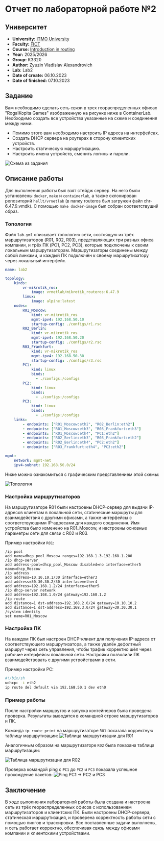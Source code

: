# Отчет по лабораторной работе №2

## Университет
* **University:** [ITMO University](https://itmo.ru/ru/)
* **Faculty:** [FICT](https://fict.itmo.ru)
* **Course:** [Introduction in routing](https://github.com/itmo-ict-faculty/introduction-in-routing)
* **Year:** 2025/2026
* **Group:** K3320
* **Author:** Zyuzin Vladislav Alexandrovich 
* **Lab:** Lab2
* **Date of create:** 06.10.2023
* **Date of finished:** 07.10.2023

## Задание

Вам необходимо сделать сеть связи в трех геораспределенных офисах "RogaIKopita Games" изображенную на рисунке ниже в ContainerLab. Необходимо создать все устройства указанные на схеме и соединения между ними.

* Помимо этого вам необходимо настроить IP адреса на интерфейсах.
* Создать DHCP сервера на роутерах в сторону клиентских устройств.
* Настроить статическую маршрутизацию.
* Настроить имена устройств, сменить логины и пароли.

![Схема из задания](images/multisite.png)

## Описание работы

Для выполнения работы был взят стейдж сервер. На него были установлены `docker`, `make` и `containerlab`, а также склонирован репозиторий `hellt/vrnetlab` (в папку routeros был загружен файл chr-6.47.9.vmdk). C помощью `make docker-image` был собран соответствуший образ.

### Топология 
Файл `lab.yml` описывает топологию сети, состоящую из трёх маршрутизаторов (R01, R02, R03), представляющих три разных офиса компании, и трёх ПК (PC1, PC2, PC3), которые подключены к своим локальным маршрутизаторам. Маршрутизаторы соединены между собой линками, и каждый ПК подключён к своему маршрутизатору через локальный интерфейс.
```yaml
name: lab2

topology:
    kinds:
        vr-mikrotik_ros:
            image: vrnetlab/mikrotik_routeros:6.47.9
        linux:
            image: alpine:latest
    nodes:
        R01_Moscow:
            kind: vr-mikrotik_ros
            mgmt-ipv4: 192.168.50.10
            startup-config: ./configs/r1.rsc
        R02_Berlin:
            kind: vr-mikrotik_ros
            mgmt-ipv4: 192.168.50.20
            startup-config: ./configs/r2.rsc
        R03_Frankfurt:
            kind: vr-mikrotik_ros
            mgmt-ipv4: 192.168.50.30
            startup-config: ./configs/r3.rsc
        PC1:
            kind: linux
            binds:
              - ./configs:/configs
        PC2:
            kind: linux
            binds:
              - ./configs:/configs
        PC3:
            kind: linux
            binds:
              - ./configs:/configs
    links:
        - endpoints: ["R01_Moscow:eth2", "R02_Berlin:eth2"]
        - endpoints: ["R01_Moscow:eth3", "R03_Frankfurt:eth3"]
        - endpoints: ["R01_Moscow:eth4", "PC1:eth2"]
        - endpoints: ["R02_Berlin:eth3", "R03_Frankfurt:eth2"]
        - endpoints: ["R02_Berlin:eth4", "PC2:eth2"]
        - endpoints: ["R03_Frankfurt:eth4", "PC3:eth2"]

mgmt:
    network: mgmt-net
    ipv4-subnet: 192.168.50.0/24
```

Ниже можно ознакомиться с графическим представлением этой схемы:

![Топология](<img width="562" height="510" alt="lab2-topology drawio" src="https://github.com/user-attachments/assets/cd75f0f9-b528-4500-a224-ec9108f5e099" />)


### Настройка маршрутизаторов
На маршрутизаторе R01 были настроены DHCP-сервер для выдачи IP-адресов клиентам в локальной сети, статические маршруты для взаимодействия с другими офисами, а также интерфейсы с соответствующими IP-адресами для каждого соединения. Имя устройства было изменено на R01_Moscow, и настроены основные параметры сети для связи с R02 и R03.

Пример настройки `R01`:
```rsc
/ip pool
add name=dhcp_pool_Moscow ranges=192.168.1.3-192.168.1.200
/ip dhcp-server
add address-pool=dhcp_pool_Moscow disabled=no interface=ether5 name=dhcp_Moscow
/ip address
add address=10.10.10.1/30 interface=ether3
add address=30.30.30.2/30 interface=ether4
add address=192.168.1.2/24 interface=ether5
/ip dhcp-server network
add address=192.168.1.0/24 gateway=192.168.1.2
/ip route
add distance=1 dst-address=192.168.2.0/24 gateway=10.10.10.2
add distance=1 dst-address=192.168.3.0/24 gateway=30.30.30.1
/system identity
set name=R01_Moscow
```

### Настройка ПК
На каждом ПК был настроен DHCP-клиент для получения IP-адреса от соответствующего маршрутизатора, а также удалён дефолтный маршрут через сеть управления, чтобы трафик корректно шёл через рабочие интерфейсы локальной сети. Настройки позволили ПК взаимодействовать с другими устройствами в сети.

Пример настройки PC:
```bash
#!/bin/sh
udhcpc -i eth2
ip route del default via 192.168.50.1 dev eth0
```

### Пример работы

После настройки маршрутов и запуска контейнеров была проведена проверка. Результаты выводятся в командной строке маршрутизаторов и ПК.

Команда `ip route print` на маршрутизаторе `R01` показала корректную таблицу маршрутизации:
![Таблица маршрутизации для `R01`](<img width="1698" height="1046" alt="2025-10-06_17-05-39" src="https://github.com/user-attachments/assets/4a24bd57-9ee8-411f-855a-98a00942c307" />)

Аналогичным образом на маршрутизаторе `R02` была показана таблица маршрутизации: 

![Таблица маршрутизации для `R02`](<img width="1474" height="1316" alt="2025-10-06_17-17-43" src="https://github.com/user-attachments/assets/0e95ffde-5a23-4298-adcc-1f8f32f745ac" />)


Проверка командой ping с `PC1` до `PC2` и `PC3` показала успешное прохождение пакетов:
![Ping PC1 -> PC2 и PC3](<img width="1158" height="411" alt="2025-10-06_17-15-11" src="https://github.com/user-attachments/assets/25eec961-8ec8-4fb8-b6aa-7b130f534773" />)

## Заключение

В ходе выполнения лабораторной работы была создана и настроена сеть из трёх геораспределенных офисов с использованием маршрутизаторов и клиентских ПК. Были настроены DHCP-сервера, статическая маршрутизация, и проверена корректность работы сети с помощью пингов и трассировки. Все поставленные задачи выполнены, и сеть работает корректно, обеспечивая связь между офисами компании и клиентскими устройствами.

